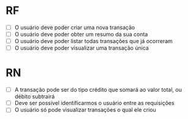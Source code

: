# RF

- [ ] O usuário deve poder criar uma nova transação
- [ ] O usuário deve poder obter um resumo da sua conta
- [ ] O usuário deve poder listar todas transações que já ocorreram
- [ ] O usuário deve poder visualizar uma transação única

# RN 

- [ ] A transação pode ser do tipo crédito que somará ao valor total, ou débito subtrairá
- [ ] Deve ser possível identificarmos o usuário entre as requisições
- [ ] O usuário só pode visualizar transações o qual ele criou
